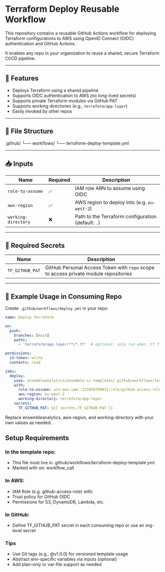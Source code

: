 # Terraform Deploy Reusable Workflow

This repository contains a reusable GitHub Actions workflow for deploying Terraform configurations to AWS using OpenID Connect (OIDC) authentication and GitHub Actions.

It enables any repo in your organization to reuse a shared, secure Terraform CI/CD pipeline.

---

## 🔧 Features

- Deploys Terraform using a shared pipeline
- Supports OIDC authentication to AWS (no long-lived secrets)
- Supports private Terraform modules via GitHub PAT
- Supports working directories (e.g., `terraform/app-layer`)
- Easily invoked by other repos

---

## 📂 File Structure

.github/
└── workflows/
└── terraform-deploy-template.yml


---

## 📥 Inputs

| Name              | Required | Description                                      |
|-------------------|----------|--------------------------------------------------|
| `role-to-assume`  | ✅       | IAM role ARN to assume using OIDC                |
| `aws-region`      | ✅       | AWS region to deploy into (e.g. `eu-west-2`)     |
| `working-directory` | ❌     | Path to the Terraform configuration (default: `.`) |

---

## 🔐 Required Secrets

| Name            | Description                               |
|------------------|-------------------------------------------|
| `TF_GITHUB_PAT` | GitHub Personal Access Token with `repo` scope to access private module repositories |

---

## 🚀 Example Usage in Consuming Repo

Create `.github/workflows/deploy.yml` in your repo:

```yaml
name: Deploy Terraform

on:
  push:
    branches: [main]
    paths:
      - 'terraform/app-layer/**/*.tf'  # optional: only run when .tf files change

permissions:
  id-token: write
  contents: read

jobs:
  deploy:
    uses: ensembleanalytics/ensemble-ci-templates/.github/workflows/terraform-deploy-template.yml@main
    with:
      role-to-assume: arn:aws:iam::123456789012:role/github-access-role
      aws-region: eu-west-2
      working-directory: terraform/app-layer
    secrets:
      TF_GITHUB_PAT: ${{ secrets.TF_GITHUB_PAT }}
```

Replace ensembleanalytics, aws-region, and working-directory with your own values as needed.

## Setup Requirements

### In the template repo:

- This file must live in .github/workflows/terraform-deploy-template.yml
- Marked with on: workflow_call

### In AWS:

- IAM Role (e.g. github-access-role) with:
- Trust policy for GitHub OIDC
- Permissions for S3, DynamoDB, Lambda, etc.

### In GitHub:

- Define TF_GITHUB_PAT secret in each consuming repo or use an org-level secret

### Tips

- Use Git tags (e.g., @v1.0.0) for versioned template usage
- Abstract env-specific variables via inputs (optional)
- Add plan-only or var-file support as needed
